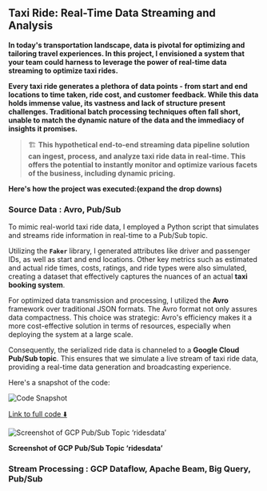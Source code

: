 ## Taxi Ride: Real-Time Data Streaming and Analysis

**In today's transportation landscape, data is pivotal for optimizing and tailoring travel experiences. In this project, I envisioned a system that your team could harness to leverage the power of real-time data streaming to optimize taxi rides.**

**Every taxi ride generates a plethora of data points - from start and end locations to time taken, ride cost, and customer feedback. While this data holds immense value, its vastness and lack of structure present challenges. Traditional batch processing techniques often fall short, unable to match the dynamic nature of the data and the immediacy of insights it promises.**

> 🏗️ **This hypothetical end-to-end streaming data pipeline solution can ingest, process, and analyze taxi ride data in real-time. This offers the potential to instantly monitor and optimize various facets of the business, including dynamic pricing.**

**Here's how the project was executed:(expand the drop downs)**

### Source Data : Avro, Pub/Sub

To mimic real-world taxi ride data, I employed a Python script that simulates and streams ride information in real-time to a Pub/Sub topic.

Utilizing the **`Faker`** library, I generated attributes like driver and passenger IDs, as well as start and end locations. Other key metrics such as estimated and actual ride times, costs, ratings, and ride types were also simulated, creating a dataset that effectively captures the nuances of an actual **taxi booking system**.

For optimized data transmission and processing, I utilized the **Avro** framework over traditional JSON formats. The Avro format not only assures data compactness. This choice was strategic: Avro's efficiency makes it a more cost-effective solution in terms of resources, especially when deploying the system at a large scale.

Consequently, the serialized ride data is channeled to a **Google Cloud Pub/Sub topic**. This ensures that we simulate a live stream of taxi ride data, providing a real-time data generation and broadcasting experience.

Here's a snapshot of the code:

![Code Snapshot](https://s3-us-west-2.amazonaws.com/secure.notion-static.com/ec0c817e-979d-4f04-b300-3e885bba7a65/Untitled.png)

[Link to full code ⬇️](https://github.com/BVK23/TaxiRide_StreamDataflow/blob/main/TaxiRideDataGen/taxiridedata_pubsub_publisher.py)

![Screenshot of GCP Pub/Sub Topic ‘ridesdata’](https://s3-us-west-2.amazonaws.com/secure.notion-static.com/07e83f9f-d37d-44f0-b39c-feab56a5f2bd/Untitled.png)

**Screenshot of GCP Pub/Sub Topic ‘ridesdata’**

### Stream Processing : GCP Dataflow, Apache Beam, Big Query, Pub/Sub

